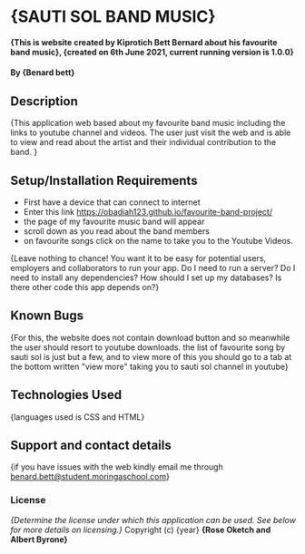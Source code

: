 # {SAUTI SOL BAND MUSIC}
#### {This is website created by Kiprotich Bett Bernard about his favourite band music}, {created on 6th June 2021, current running version is 1.0.0}
#### By **{Benard bett}**
## Description
{This application web based about my favourite band music including the links to youtube channel and videos.  The user just visit the web and is able to view and read about the artist and their individual contribution to the band. }
## Setup/Installation Requirements
* First have a device that can connect to internet
* Enter this link https://obadiah123.github.io/favourite-band-project/
* the page of my favourite music band will appear
* scroll down as you read about the band members
* on favourite songs click on the name to take you to the Youtube Videos.

{Leave nothing to chance! You want it to be easy for potential users, employers and collaborators to run your app. Do I need to run a server? Do I need to install any dependencies? How should I set up my databases? Is there other code this app depends on?}
## Known Bugs
{For this, the website does not contain download button and so meanwhile the user should resort to youtube downloads. the list of favourite song by sauti sol is just but a few, and to view more of this you should go to a tab at the bottom written "view more" taking you to sauti sol channel in youtube}
## Technologies Used
{languages used is CSS and HTML}
## Support and contact details
{if you have issues with the web kindly email me through benard.bett@student.moringaschool.com}
### License
*{Determine the license under which this application can be used.  See below for more details on licensing.}*
Copyright (c) {year} **{Rose Oketch and Albert Byrone}**
